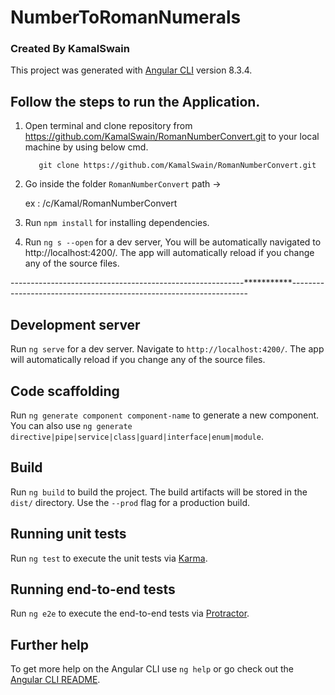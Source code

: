 # NumberToRomanNumerals


### Created By KamalSwain
This project was generated with [Angular CLI](https://github.com/angular/angular-cli) version 8.3.4.

## Follow the steps to run the Application.

1. Open terminal and clone repository from https://github.com/KamalSwain/RomanNumberConvert.git to your local machine by using below cmd.

          git clone https://github.com/KamalSwain/RomanNumberConvert.git
          
2. Go inside the folder `RomanNumberConvert` path ->

    ex : /c/Kamal/RomanNumberConvert

2. Run `npm install` for installing dependencies.

3. Run `ng s --open` for a dev server, You will be automatically navigated to http://localhost:4200/. The app will automatically reload if you change any of the source files.


----------------------------------------------------------***********-------------------------------------------------------------------
## Development server

Run `ng serve` for a dev server. Navigate to `http://localhost:4200/`. The app will automatically reload if you change any of the source files.

## Code scaffolding

Run `ng generate component component-name` to generate a new component. You can also use `ng generate directive|pipe|service|class|guard|interface|enum|module`.

## Build

Run `ng build` to build the project. The build artifacts will be stored in the `dist/` directory. Use the `--prod` flag for a production build.

## Running unit tests

Run `ng test` to execute the unit tests via [Karma](https://karma-runner.github.io).

## Running end-to-end tests

Run `ng e2e` to execute the end-to-end tests via [Protractor](http://www.protractortest.org/).

## Further help

To get more help on the Angular CLI use `ng help` or go check out the [Angular CLI README](https://github.com/angular/angular-cli/blob/master/README.md).
